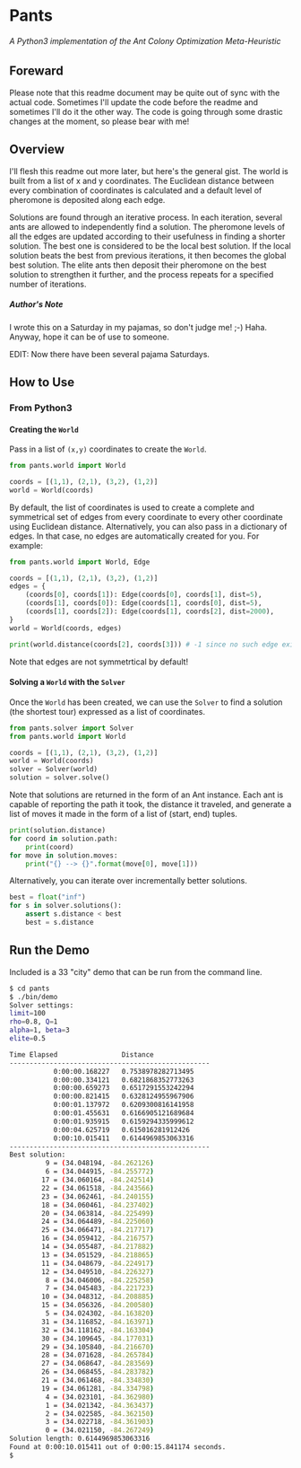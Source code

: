Pants
=====
###### A Python3 implementation of the Ant Colony Optimization Meta-Heuristic

Foreward
--------
Please note that this readme document may be quite out of sync with the actual code.  Sometimes I'll update the code before the readme and sometimes I'll do it the other way.  The code is going through some drastic changes at the moment, so please bear with me!

Overview
--------
I'll flesh this readme out more later, but here's the general gist.  The world is built from a list of x and y coordinates.  The Euclidean distance between every combination of coordinates is calculated and a default level of pheromone is deposited along each edge.  

Solutions are found through an iterative process.  In each iteration, several ants are allowed to independently find a solution.  The pheromone levels of all the edges are updated according to their usefulness in finding a shorter solution.  The best one is considered to be the local best solution.  If the local solution beats the best from previous iterations, it then becomes the global best solution.  The elite ants then deposit their pheromone on the best solution to strengthen it further, and the process repeats for a specified number of iterations.

##### Author's Note
I wrote this on a Saturday in my pajamas, so don't judge me! ;-) Haha.  Anyway, hope it can be of use to someone.

EDIT: Now there have been several pajama Saturdays.

How to Use
----------

### From Python3

#### Creating the `World`
Pass in a list of `(x,y)` coordinates to create the `World`.

```python
from pants.world import World

coords = [(1,1), (2,1), (3,2), (1,2)]
world = World(coords)
```

By default, the list of coordinates is used to create a complete and symmetrical set of edges from every coordinate to every other coordinate using Euclidean distance.  Alternatively, you can also pass in a dictionary of edges.  In that case, no edges are automatically created for you.  For example:

```python
from pants.world import World, Edge

coords = [(1,1), (2,1), (3,2), (1,2)]
edges = {
	(coords[0], coords[1]): Edge(coords[0], coords[1], dist=5),
	(coords[1], coords[0]): Edge(coords[1], coords[0], dist=5),
	(coords[1], coords[2]): Edge(coords[1], coords[2], dist=2000),
}
world = World(coords, edges)

print(world.distance(coords[2], coords[3]))	# -1 since no such edge exists
```

Note that edges are not symmetrtical by default!

#### Solving a `World` with the `Solver`
Once the `World` has been created, we can use the `Solver` to find a solution (the shortest tour) expressed as a list of coordinates.

```python
from pants.solver import Solver
from pants.world import World

coords = [(1,1), (2,1), (3,2), (1,2)]
world = World(coords)
solver = Solver(world)
solution = solver.solve()
```

Note that solutions are returned in the form of an Ant instance.  Each ant is capable of reporting the path it took, the distance it traveled, and generate a list of moves it made in the form of a list of (start, end) tuples.

```python
print(solution.distance)
for coord in solution.path:
	print(coord)
for move in solution.moves:
	print("{} --> {}".format(move[0], move[1]))
```

Alternatively, you can iterate over incrementally better solutions.

```python
best = float("inf")
for s in solver.solutions():
	assert s.distance < best
	best = s.distance
```

Run the Demo
------------
Included is a 33 "city" demo that can be run from the command line.

```bash
$ cd pants
$ ./bin/demo
Solver settings:
limit=100
rho=0.8, Q=1
alpha=1, beta=3
elite=0.5

Time Elapsed             	Distance                 
--------------------------------------------------
           0:00:00.168227	0.7538978282713495       
           0:00:00.334121	0.6821868352773263       
           0:00:00.659273	0.6517291553242294       
           0:00:00.821415	0.6328124955967906       
           0:00:01.137972	0.6209300816141958       
           0:00:01.455631	0.6166905121689684       
           0:00:01.935915	0.6159294335999612       
           0:00:04.625719	0.615016281912426        
           0:00:10.015411	0.6144969853063316       
--------------------------------------------------
Best solution:
         9 = (34.048194, -84.262126)
         6 = (34.044915, -84.255772)
        17 = (34.060164, -84.242514)
        22 = (34.061518, -84.243566)
        23 = (34.062461, -84.240155)
        18 = (34.060461, -84.237402)
        20 = (34.063814, -84.225499)
        24 = (34.064489, -84.225060)
        25 = (34.066471, -84.217717)
        16 = (34.059412, -84.216757)
        14 = (34.055487, -84.217882)
        13 = (34.051529, -84.218865)
        11 = (34.048679, -84.224917)
        12 = (34.049510, -84.226327)
         8 = (34.046006, -84.225258)
         7 = (34.045483, -84.221723)
        10 = (34.048312, -84.208885)
        15 = (34.056326, -84.200580)
         5 = (34.024302, -84.163820)
        31 = (34.116852, -84.163971)
        32 = (34.118162, -84.163304)
        30 = (34.109645, -84.177031)
        29 = (34.105840, -84.216670)
        28 = (34.071628, -84.265784)
        27 = (34.068647, -84.283569)
        26 = (34.068455, -84.283782)
        21 = (34.061468, -84.334830)
        19 = (34.061281, -84.334798)
         4 = (34.023101, -84.362980)
         1 = (34.021342, -84.363437)
         2 = (34.022585, -84.362150)
         3 = (34.022718, -84.361903)
         0 = (34.021150, -84.267249)
Solution length: 0.6144969853063316
Found at 0:00:10.015411 out of 0:00:15.841174 seconds.
$
```
